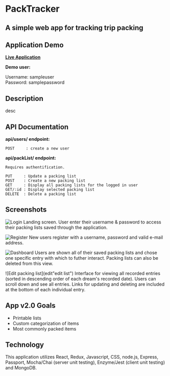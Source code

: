 # PackTracker
## A simple web app for tracking trip packing

## Application Demo
**[Live Application](https://packtracker-app.herokuapp.com/ "packTracker")**

<i class="fas fa-arrow-circle-right"></i> **Demo user:**

Username: sampleuser<br>
Password: samplepassword

## Description

desc

## API Documentation

**api/users/ endpoint:**

```
POST     : create a new user
```

**api/packList/ endpoint:**
```
Requires authentification.

PUT     : Update a packing list
POST    : Create a new packing list
GET     : Display all packing lists for the logged in user
GET/:id : Display selected packing list
DELETE  : Delete a packing list
```

## Screenshots

![Login](img "login")
Landing screen. User enter their username & password to access their packing lists saved through the application.

![Register](img "register")
New users register with a username, password and valid e-mail address.

![Dashboard](db "dashboard")
Users are shown all of their saved packing lists and chose one specific entry with which to futher interact. Packing lists can also be deleted from this view.

![Edit packing list](edit"edit list")
Interface for viewing all recorded entries (sorted in descending order of each dream's recorded date). Users can scroll down and see all entries. Links for updating and deleting are included at the bottom of each individual entry.

## App v2.0 Goals

* Printable lists
* Custom categorization of items
* Most commonly packed items

## Technology

This application utilizes React, Redux, Javascript, CSS, node.js, Express, Passport, Mocha/Chai (server unit testing), Enzyme/Jest (client unit testing) and MongoDB.